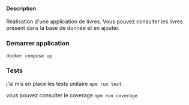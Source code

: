 #### Description

Réalisation d'une application de livres.
Vous pouvez consulter les livres présent dans la base de donnée et en ajouter.

### Demarrer application

`docker compose up`

### Tests

j'ai mis en place les tests unitaire
`npm run test`

vous pouvez consulter le coverage
`npm run coverage`

